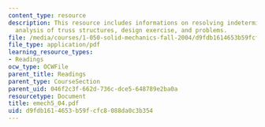 ```yaml
---
content_type: resource
description: This resource includes informations on resolving indeterminacy, matrix
  analysis of truss structures, design exercise, and problems.
file: /media/courses/1-050-solid-mechanics-fall-2004/d9fdb1614653b59fcfc8088da0c3b354_emech5_04.pdf
file_type: application/pdf
learning_resource_types:
- Readings
ocw_type: OCWFile
parent_title: Readings
parent_type: CourseSection
parent_uid: 046f2c3f-662d-736c-dce5-648789e2ba0a
resourcetype: Document
title: emech5_04.pdf
uid: d9fdb161-4653-b59f-cfc8-088da0c3b354
---
```

